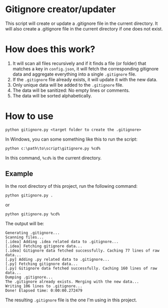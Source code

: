 # Gitignore creator/updater
This script will create or update a .gitignore file in the current directory. It will also create a .gitignore file in the current directory if one does not exist.


# How does this work?
1. It will scan all files recursively and if it finds a file (or folder) that matches a key in `config.json`, it will fetch the corresponding gitignore data and aggregate everything into a single `.gitignore` file.
2. If the `.gitignore` file already exists, it will update it with the new data.
3. Only unique data will be added to the `.gitignore` file.
4. The data will be sanitized: No empty lines or comments.
5. The data will be sorted alphabetically.


# How to use
```shell
python gitignore.py <target folder to create the .gitignore>
```

In Windows, you can some something like this to run the script:
```shell
python c:\path\to\script\gitignore.py %cd%
```
In this command, `%cd%` is the current directory.

## Example
In the root directory of this project, run the following command:
```shell
python gitignore.py .
```
or 
```shell
python gitignore.py %cd%
```

The output will be:
```text
Generating .gitignore...
Scanning files...
[.idea] Adding .idea related data to .gitignore...
[.idea] Fetching gitignore data...
[.idea] Gitignore data fetched successfully. Caching 77 lines of raw data...
[.py] Adding .py related data to .gitignore...
[.py] Fetching gitignore data...
[.py] Gitignore data fetched successfully. Caching 160 lines of raw data...
Dumping .gitignore...
The .gitignore already exists. Merging with the new data...
Writing 106 lines to .gitignore...
Done! Elapsed time: 0:00:00.272479
```

The resulting `.gitignore` file is the one I'm using in this project.

